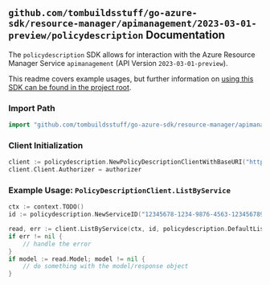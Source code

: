 
## `github.com/tombuildsstuff/go-azure-sdk/resource-manager/apimanagement/2023-03-01-preview/policydescription` Documentation

The `policydescription` SDK allows for interaction with the Azure Resource Manager Service `apimanagement` (API Version `2023-03-01-preview`).

This readme covers example usages, but further information on [using this SDK can be found in the project root](https://github.com/tombuildsstuff/go-azure-sdk/tree/main/docs).

### Import Path

```go
import "github.com/tombuildsstuff/go-azure-sdk/resource-manager/apimanagement/2023-03-01-preview/policydescription"
```


### Client Initialization

```go
client := policydescription.NewPolicyDescriptionClientWithBaseURI("https://management.azure.com")
client.Client.Authorizer = authorizer
```


### Example Usage: `PolicyDescriptionClient.ListByService`

```go
ctx := context.TODO()
id := policydescription.NewServiceID("12345678-1234-9876-4563-123456789012", "example-resource-group", "serviceValue")

read, err := client.ListByService(ctx, id, policydescription.DefaultListByServiceOperationOptions())
if err != nil {
	// handle the error
}
if model := read.Model; model != nil {
	// do something with the model/response object
}
```
